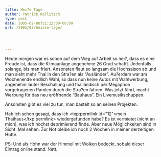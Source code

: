 ```yaml
---
title: Hei?e Tage
author: Patrick Kollitsch
type: post
date: 2005-02-08T21:22:00+00:00
url: /2005/02/heisse-tage/




---
```

Heute morgen war es schon auf dem Weg auf Arbeit so hei?, dass es eine Freude ist, dass die Klimaanlage angenehme 26 Grad schafft. Jedenfalls solange, bis man friert. Ansonsten flaut so langsam die Hochsaison ab und man sieht mehr Thai in den Stra?en als &#8220;Ausländer&#8221;. Au?erdem war am Wochenende endlich Wahl, so dass nun keine Autos mit Wahlwerbung, angenehm lauter Beschallung und thailändisch per Megaphon vorgetragenen Parolen durch die Stra?en fahren. Was jetzt fährt, macht Werbung für das neu eröffnende &#8220;Bauhaus&#8221;. Ein Livemusikschuppen.

Ansonsten gibt es viel zu tun, man bastelt so an seinen Projekten.

Hab ich schon gesagt, dass ich <txp:permlink id="12">mein Thaihaus</txp:permlink> wiedergefunden habe? Es ist vermietet (nicht an mich), was ich höchst deprimierend finde. Aber neue Möglichkeiten sind in Sicht. Mal sehen. Zur Not bleibe ich noch 2 Wochen in meiner derzeitigen Hütte.

PS: Und als Hohn war der Himmel mit Wolken bedeckt, sobald dieser Eintrag online stand. Nett.